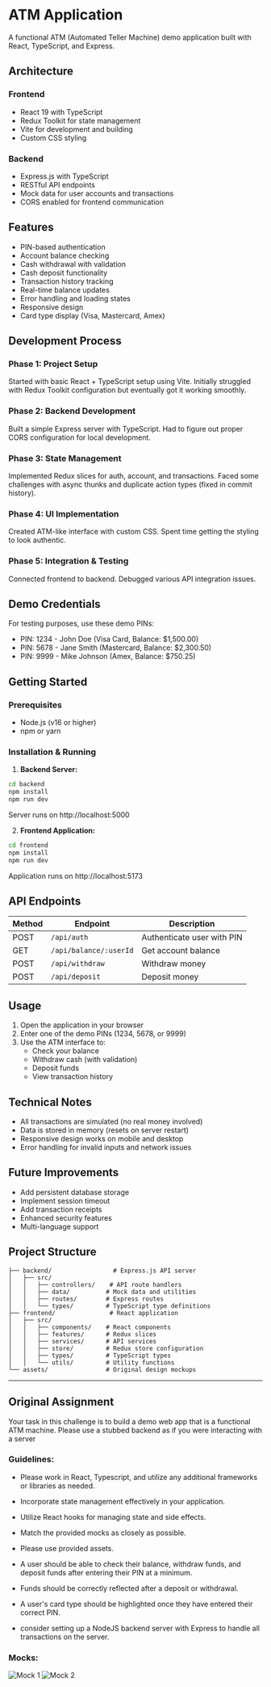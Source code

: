 # ATM Application

A functional ATM (Automated Teller Machine) demo application built with React, TypeScript, and Express.

## Architecture

### Frontend
- React 19 with TypeScript
- Redux Toolkit for state management
- Vite for development and building
- Custom CSS styling

### Backend
- Express.js with TypeScript
- RESTful API endpoints
- Mock data for user accounts and transactions
- CORS enabled for frontend communication

## Features

- PIN-based authentication
- Account balance checking
- Cash withdrawal with validation
- Cash deposit functionality
- Transaction history tracking
- Real-time balance updates
- Error handling and loading states
- Responsive design
- Card type display (Visa, Mastercard, Amex)

## Development Process

### Phase 1: Project Setup
Started with basic React + TypeScript setup using Vite. Initially struggled with Redux Toolkit configuration but eventually got it working smoothly.

### Phase 2: Backend Development
Built a simple Express server with TypeScript. Had to figure out proper CORS configuration for local development.

### Phase 3: State Management
Implemented Redux slices for auth, account, and transactions. Faced some challenges with async thunks and duplicate action types (fixed in commit history).

### Phase 4: UI Implementation
Created ATM-like interface with custom CSS. Spent time getting the styling to look authentic.

### Phase 5: Integration & Testing
Connected frontend to backend. Debugged various API integration issues.

## Demo Credentials

For testing purposes, use these demo PINs:

- PIN: 1234 - John Doe (Visa Card, Balance: $1,500.00)
- PIN: 5678 - Jane Smith (Mastercard, Balance: $2,300.50)  
- PIN: 9999 - Mike Johnson (Amex, Balance: $750.25)

## Getting Started

### Prerequisites
- Node.js (v16 or higher)
- npm or yarn

### Installation & Running

1. **Backend Server:**
```bash
cd backend
npm install
npm run dev
```
Server runs on http://localhost:5000

2. **Frontend Application:**
```bash
cd frontend
npm install
npm run dev
```
Application runs on http://localhost:5173

## API Endpoints

| Method | Endpoint | Description |
|--------|----------|-------------|
| POST | `/api/auth` | Authenticate user with PIN |
| GET | `/api/balance/:userId` | Get account balance |
| POST | `/api/withdraw` | Withdraw money |
| POST | `/api/deposit` | Deposit money |

## Usage

1. Open the application in your browser
2. Enter one of the demo PINs (1234, 5678, or 9999)
3. Use the ATM interface to:
   - Check your balance
   - Withdraw cash (with validation)
   - Deposit funds
   - View transaction history

## Technical Notes

- All transactions are simulated (no real money involved)
- Data is stored in memory (resets on server restart)
- Responsive design works on mobile and desktop
- Error handling for invalid inputs and network issues

## Future Improvements

- Add persistent database storage
- Implement session timeout
- Add transaction receipts
- Enhanced security features
- Multi-language support

## Project Structure

```
├── backend/                 # Express.js API server
│   ├── src/
│   │   ├── controllers/    # API route handlers
│   │   ├── data/          # Mock data and utilities
│   │   ├── routes/        # Express routes
│   │   └── types/         # TypeScript type definitions
├── frontend/               # React application
│   ├── src/
│   │   ├── components/    # React components
│   │   ├── features/      # Redux slices
│   │   ├── services/      # API services
│   │   ├── store/         # Redux store configuration
│   │   ├── types/         # TypeScript types
│   │   └── utils/         # Utility functions
└── assets/                # Original design mockups
```

---

## Original Assignment

Your task in this challenge is to build a demo web app that is a functional ATM machine. Please use a stubbed backend as if you were interacting with a server

### Guidelines:

- Please work in React, Typescript, and utilize any additional frameworks or libraries as needed.
- Incorporate state management effectively in your application.
- Utilize React hooks for managing state and side effects.
- Match the provided mocks as closely as possible.
- Please use provided assets.
- A user should be able to check their balance, withdraw funds, and deposit funds after entering their PIN at a minimum.
- Funds should be correctly reflected after a deposit or withdrawal.
- A user's card type should be highlighted once they have entered their correct PIN.

- consider setting up a NodeJS backend server with Express to handle all transactions on the server.

### Mocks:

![Mock 1](assets/Mock_1.png "Mock")
![Mock 2](assets/Mock_2.png "Mock2")
